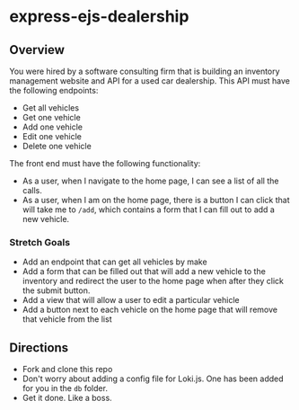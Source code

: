# express-ejs-dealership

## Overview
You were hired by a software consulting firm that is building an inventory management
website and API for a used car dealership. This API must have the following endpoints:
* Get all vehicles
* Get one vehicle
* Add one vehicle
* Edit one vehicle
* Delete one vehicle

The front end must have the following functionality:
* As a user, when I navigate to the home page, I can see a list of all the
  calls.
* As a user, when I am on the home page, there is a button I can click that will take me to `/add`, which contains a form that I can fill out to add a new vehicle.

### Stretch Goals
* Add an endpoint that can get all vehicles by make
* Add a form that can be filled out that will add a new vehicle to the inventory and redirect the user to the home page when after they click the submit button.
* Add a view that will allow a user to edit a particular vehicle
* Add a button next to each vehicle on the home page that will remove that vehicle from the list

## Directions
* Fork and clone this repo
* Don't worry about adding a config file for Loki.js. One has been added for you in the `db` folder.
* Get it done. Like a boss.

